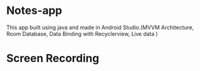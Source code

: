 # Notes-app
This app built using java and made in Android Studio.(MVVM Architecture, Room Database, Data Binding with Recyclerview, Live data )
# Screen Recording
